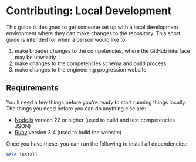
# Contributing: Local Development

This guide is designed to get someone set up with a local development environment where they can make changes to the repository. This short guide is intended for when a person would like to:

  1. make broader changes to the competencies, where the GitHub interface may be unwieldy
  2. make changes to the competencies schema and build process
  3. make changes to the engineering progression website


## Requirements

You'll need a few things before you're ready to start running things locally. The things you need before you can do anything else are:

  - [Node.js](https://nodejs.org/en/) version 22 or higher (used to build and test competencies JSON)
  - [Ruby](https://www.ruby-lang.org/en/) version 3.4 (used to build the website)

Once you have these, you can run the following to install all dependencies:

```sh
make install
```
